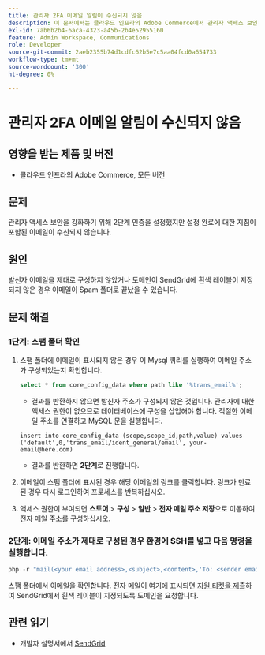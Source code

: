 ```yaml
---
title: 관리자 2FA 이메일 알림이 수신되지 않음
description: 이 문서에서는 클라우드 인프라의 Adobe Commerce에서 관리자 액세스 보안을 강화하기 위해 2단계 인증(2FA)을 설정한 후 설정 완료 지침이 포함된 이메일을 받지 못하는 경우의 문제 해결을 제공합니다.
exl-id: 7ab6b2b4-6aca-4323-a45b-2b4e52955160
feature: Admin Workspace, Communications
role: Developer
source-git-commit: 2aeb2355b74d1cdfc62b5e7c5aa04fcd0a654733
workflow-type: tm+mt
source-wordcount: '300'
ht-degree: 0%

---
```


# 관리자 2FA 이메일 알림이 수신되지 않음


## 영향을 받는 제품 및 버전

* 클라우드 인프라의 Adobe Commerce, 모든 버전

## 문제

관리자 액세스 보안을 강화하기 위해 2단계 인증을 설정했지만 설정 완료에 대한 지침이 포함된 이메일이 수신되지 않습니다.

## 원인

발신자 이메일을 제대로 구성하지 않았거나 도메인이 SendGrid에 흰색 레이블이 지정되지 않은 경우 이메일이 Spam 폴더로 끝났을 수 있습니다.

## 문제 해결

### 1단계: 스팸 폴더 확인

1. 스팸 폴더에 이메일이 표시되지 않은 경우 이 Mysql 쿼리를 실행하여 이메일 주소가 구성되었는지 확인합니다.

   ```sql
   select * from core_config_data where path like '%trans_email%';
   ```

   * 결과를 반환하지 않으면 발신자 주소가 구성되지 않은 것입니다.
관리자에 대한 액세스 권한이 없으므로 데이터베이스에 구성을 삽입해야 합니다. 적절한 이메일 주소를 연결하고 MySQL 문을 실행합니다.

   ```
   insert into core_config_data (scope,scope_id,path,value) values ('default',0,'trans_email/ident_general/email', your-email@here.com)
   ```

   * 결과를 반환하면 **2단계**&#x200B;로 진행합니다.

1. 이메일이 스팸 폴더에 표시된 경우 해당 이메일의 링크를 클릭합니다. 링크가 만료된 경우 다시 로그인하여 프로세스를 반복하십시오.
1. 액세스 권한이 부여되면 **스토어** > **구성** > **일반** > **전자 메일 주소 저장**&#x200B;으로 이동하여 전자 메일 주소를 구성하십시오.

### 2단계: 이메일 주소가 제대로 구성된 경우 환경에 SSH를 넣고 다음 명령을 실행합니다.

```php
php -r "mail(<your email address>,<subject>,<content>,'To: <sender email>');"
```

스팸 폴더에서 이메일을 확인합니다. 전자 메일이 여기에 표시되면 [지원 티켓을 제출](/help/help-center-guide/help-center/magento-help-center-user-guide.md#login)하여 SendGrid에서 흰색 레이블이 지정되도록 도메인을 요청합니다.

## 관련 읽기

* 개발자 설명서에서 [SendGrid](https://experienceleague.adobe.com/ko/docs/commerce-cloud-service/user-guide/project/sendgrid)
